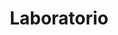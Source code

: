 ---
category: laboratorio
title: Laboratorio
image: 'assets/img/lab/1.jpg'
permalink: "/category/laboratorio"
---